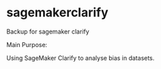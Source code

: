 # sagemakerclarify
Backup for sagemaker clarify

Main Purpose:

Using SageMaker Clarify to analyse bias in datasets.
